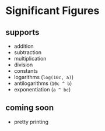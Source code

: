 # Significant Figures

## supports

* addition
* subtraction
* multiplication
* division
* constants
* logarithms (`log(10c, a)`)
* antilogarithms (`10c ^ b`)
* exponentiation (`a ^ bc`)

## coming soon

* pretty printing
